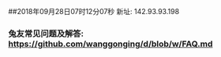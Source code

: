 ##2018年09月28日07时12分07秒 新址: 142.93.93.198
### 兔友常见问题及解答: https://github.com/wanggonging/d/blob/w/FAQ.md

